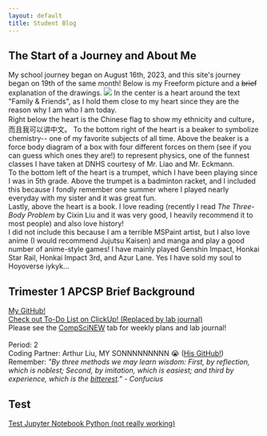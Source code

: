```yaml
---
layout: default
title: Student Blog
---
```



## The Start of a Journey and About Me
My school journey began on August 16th, 2023, and this site's journey began on 19th of the same month! Below is my Freeform picture and a <del>brief</del> explanation of the drawings.
<img src="https://media.discordapp.net/attachments/1143438030749847604/1143438090745167882/CSP_About_Me_Drawing.png?width=815&height=581">
In the center is a heart around the text "Family & Friends", as I hold them close to my heart since they are the reason why I am who I am today. <br>
Right below the heart is the Chinese flag to show my ethnicity and culture，而且我可以讲中文。 To the bottom right of the heart is a beaker to symbolize chemistry-- one of my favorite subjects of all time. Above the beaker is a force body diagram of a box with four different forces on them (see if you can guess which ones they are!) to represent physics, one of the funnest classes I have taken at DNHS courtesy of Mr. Liao and Mr. Eckmann. <br>
To the bottom left of the heart is a trumpet, which I have been playing since I was in 5th grade. Above the trumpet is a badminton racket, and I included this because I fondly remember one summer where I played nearly everyday with my sister and it was great fun. <br>
Lastly, above the heart is a book. I love reading (recently I read <i>The Three-Body Problem </i> by Cixin Liu and it was very good, I heavily recommend it to most people) and also love history! <br>
I did not include this because I am a terrible MSPaint artist, but I also love anime (I would recommend Jujutsu Kaisen) and manga and play a good number of anime-style games! I have mainly played Genshin Impact, Honkai Star Rail, Honkai Impact 3rd, and Azur Lane. Yes I have sold my soul to Hoyoverse iykyk...

## Trimester 1 APCSP Brief Background
<a href="https://github.com/JasonGao76" target="_blank">My GitHub!</a> <br>
<a href="https://app.clickup.com/9013053165/v/l/6-901300399350-1" target="_blank">Check out To-Do List on ClickUp! (Replaced by lab journal)</a> <br>
Please see the <a href="{{site.baseurl}}/compsciNEW">CompSciNEW</a> tab for weekly plans and lab journal! <br><br>
Period: 2 <br>
Coding Partner: Arthur Liu, MY SONNNNNNNNN 😭 (<a href="https://github.com/dino596" target="_blank">His GitHub!</a>) <br>
Remember: <i>"By three methods we may learn wisdom: First, by reflection, which is noblest; Second, by imitation, which is easiest; and third by experience, which is the <u>bitterest</u>." - Confucius </i>

## Test
<a href="/students/_notebooks/quiz.ipynb" target="_blank">Test Jupyter Notebook Python (not really working)</a> <br/>

